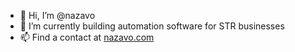 - 👋 Hi, I’m @nazavo
- 🌱 I’m currently building automation software for STR businesses
- 📫 Find a contact at [nazavo.com](https://nazavo.com)
